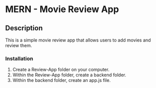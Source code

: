# MERN - Movie Review App
## Description
This is a simple movie review app that allows users to add movies and review them.

### Installation
1. Create a Review-App folder on your computer.
2. Within the Review-App folder, create a backend folder.
3. Within the backend folder, create an app.js file.
